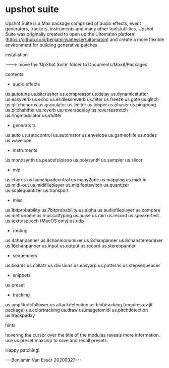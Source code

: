 # upshot suite

Upshot Suite is a Max package comprised of audio effects, event generators, trackers, instruments and many other tools/utilities. Upshot Suite was originally created to open up the Ultomaton platform (https://github.com/benjaminvanesser/ultomaton) and create a more flexible environment for building generative patches. 

installation

---> move the ‘UpShot Suite’ folder to Documents/Max8/Packages


contents

- audio effects

us.autotune
us.bitcrusher
us.compressor
us.delay
us.dynamicstutter
us.easyverb
us.echo
us.endlessreverb
us.filter
us.freeze
us.gate
us.glitch
us.glitchchorus
us.granulator
us.limiter
us.looper
us.phaser
us.pingpong
us.pitchshifter
us.reverb
us.reversedelay
us.reversestretch
us.ringmodulator
us.stutter

- generators

us.auto
us.autocontrol
us.automator
us.envelope
us.gameoflife
us.nodes
us.wavelope

- instruments

us.monosynth
us.peacefulpiano
us.polysynth
us.sampler
us.slicer

- midi

us.chords
us.launchpadcontrol
us.many2one
us.mapping
us.midi-in
us.midi-out
us.midifileplayer
us.midifootswitch
us.quantizer
us.scalequantizer
us.transport

- misc

us.1bitprobability
us.7bitprobability
us.alpha
us.audiofileplayer
us.compare
us.metronome
us.musicaltyping
us.noise
us.rain
us.record
us.speakertest
us.texttospeech (MacOS only)
us.udp

- routing

us.4chanpanner
us.8chanmonomixer
us.8chanpanner
us.8chanstereomixer
us.16chanpanner
us.input
us.output
us.record
us.stereopanner

- sequencers

us.beams
us.collatz
us.divisions
us.easyarp
us.patterns
us.stepsequencer

- snippets

us.preset

- tracking

us.amplitudefollower
us.attackdetection
us.blobtracking (requires cv.jit package)
us.colortracking
us.draw
us.imagetomidi
us.pitchdetection
us.trackpadxy


hints

hovering the cursor over the title of the modules reveals more information.
use us.preset.maxsnip to save and recall presets.


Happy patching!


---Benjamin Van Esser 20200327---



